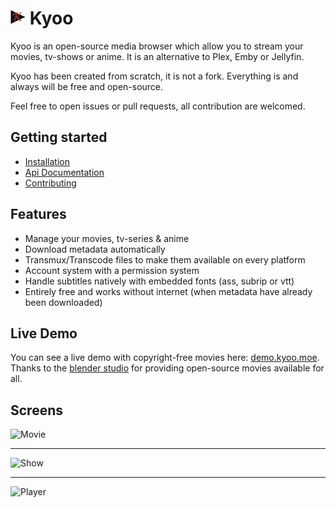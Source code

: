 # <img width="24px" src="./icons/icon-256x256.png" alt="Kyoo"> Kyoo

Kyoo is an open-source media browser which allow you to stream your movies, tv-shows or anime.
It is an alternative to Plex, Emby or Jellyfin.

Kyoo has been created from scratch, it is not a fork. Everything is and always will be free and open-source.

Feel free to open issues or pull requests, all contribution are welcomed.

## Getting started

- [Installation](./INSTALLING.md)
- [Api Documentation](https://demo.kyoo.moe/redoc)
- [Contributing](./CONTRIBUTING.md)

## Features
 - Manage your movies, tv-series & anime
 - Download metadata automatically
 - Transmux/Transcode files to make them available on every platform
 - Account system with a permission system
 - Handle subtitles natively with embedded fonts (ass, subrip or vtt)
 - Entirely free and works without internet (when metadata have already been downloaded)

## Live Demo

You can see a live demo with copyright-free movies here: [demo.kyoo.moe](https://demo.kyoo.moe).
Thanks to the [blender studio](https://www.blender.org/about/studio/) for providing open-source movies available for all.

## Screens

![Movie](https://raw.githubusercontent.com/zoriya/kyoo/screens/movie.png)
- - -
![Show](https://raw.githubusercontent.com/zoriya/kyoo/screens/show.png)
- - -
![Player](https://raw.githubusercontent.com/zoriya/kyoo/screens/player.png)
